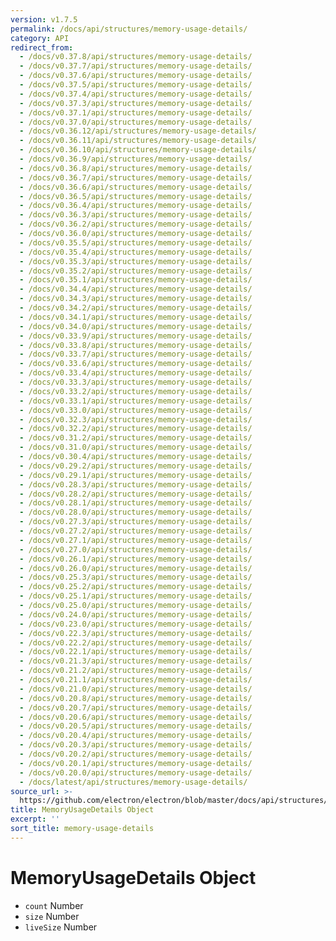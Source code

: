 ```yaml
---
version: v1.7.5
permalink: /docs/api/structures/memory-usage-details/
category: API
redirect_from:
  - /docs/v0.37.8/api/structures/memory-usage-details/
  - /docs/v0.37.7/api/structures/memory-usage-details/
  - /docs/v0.37.6/api/structures/memory-usage-details/
  - /docs/v0.37.5/api/structures/memory-usage-details/
  - /docs/v0.37.4/api/structures/memory-usage-details/
  - /docs/v0.37.3/api/structures/memory-usage-details/
  - /docs/v0.37.1/api/structures/memory-usage-details/
  - /docs/v0.37.0/api/structures/memory-usage-details/
  - /docs/v0.36.12/api/structures/memory-usage-details/
  - /docs/v0.36.11/api/structures/memory-usage-details/
  - /docs/v0.36.10/api/structures/memory-usage-details/
  - /docs/v0.36.9/api/structures/memory-usage-details/
  - /docs/v0.36.8/api/structures/memory-usage-details/
  - /docs/v0.36.7/api/structures/memory-usage-details/
  - /docs/v0.36.6/api/structures/memory-usage-details/
  - /docs/v0.36.5/api/structures/memory-usage-details/
  - /docs/v0.36.4/api/structures/memory-usage-details/
  - /docs/v0.36.3/api/structures/memory-usage-details/
  - /docs/v0.36.2/api/structures/memory-usage-details/
  - /docs/v0.36.0/api/structures/memory-usage-details/
  - /docs/v0.35.5/api/structures/memory-usage-details/
  - /docs/v0.35.4/api/structures/memory-usage-details/
  - /docs/v0.35.3/api/structures/memory-usage-details/
  - /docs/v0.35.2/api/structures/memory-usage-details/
  - /docs/v0.35.1/api/structures/memory-usage-details/
  - /docs/v0.34.4/api/structures/memory-usage-details/
  - /docs/v0.34.3/api/structures/memory-usage-details/
  - /docs/v0.34.2/api/structures/memory-usage-details/
  - /docs/v0.34.1/api/structures/memory-usage-details/
  - /docs/v0.34.0/api/structures/memory-usage-details/
  - /docs/v0.33.9/api/structures/memory-usage-details/
  - /docs/v0.33.8/api/structures/memory-usage-details/
  - /docs/v0.33.7/api/structures/memory-usage-details/
  - /docs/v0.33.6/api/structures/memory-usage-details/
  - /docs/v0.33.4/api/structures/memory-usage-details/
  - /docs/v0.33.3/api/structures/memory-usage-details/
  - /docs/v0.33.2/api/structures/memory-usage-details/
  - /docs/v0.33.1/api/structures/memory-usage-details/
  - /docs/v0.33.0/api/structures/memory-usage-details/
  - /docs/v0.32.3/api/structures/memory-usage-details/
  - /docs/v0.32.2/api/structures/memory-usage-details/
  - /docs/v0.31.2/api/structures/memory-usage-details/
  - /docs/v0.31.0/api/structures/memory-usage-details/
  - /docs/v0.30.4/api/structures/memory-usage-details/
  - /docs/v0.29.2/api/structures/memory-usage-details/
  - /docs/v0.29.1/api/structures/memory-usage-details/
  - /docs/v0.28.3/api/structures/memory-usage-details/
  - /docs/v0.28.2/api/structures/memory-usage-details/
  - /docs/v0.28.1/api/structures/memory-usage-details/
  - /docs/v0.28.0/api/structures/memory-usage-details/
  - /docs/v0.27.3/api/structures/memory-usage-details/
  - /docs/v0.27.2/api/structures/memory-usage-details/
  - /docs/v0.27.1/api/structures/memory-usage-details/
  - /docs/v0.27.0/api/structures/memory-usage-details/
  - /docs/v0.26.1/api/structures/memory-usage-details/
  - /docs/v0.26.0/api/structures/memory-usage-details/
  - /docs/v0.25.3/api/structures/memory-usage-details/
  - /docs/v0.25.2/api/structures/memory-usage-details/
  - /docs/v0.25.1/api/structures/memory-usage-details/
  - /docs/v0.25.0/api/structures/memory-usage-details/
  - /docs/v0.24.0/api/structures/memory-usage-details/
  - /docs/v0.23.0/api/structures/memory-usage-details/
  - /docs/v0.22.3/api/structures/memory-usage-details/
  - /docs/v0.22.2/api/structures/memory-usage-details/
  - /docs/v0.22.1/api/structures/memory-usage-details/
  - /docs/v0.21.3/api/structures/memory-usage-details/
  - /docs/v0.21.2/api/structures/memory-usage-details/
  - /docs/v0.21.1/api/structures/memory-usage-details/
  - /docs/v0.21.0/api/structures/memory-usage-details/
  - /docs/v0.20.8/api/structures/memory-usage-details/
  - /docs/v0.20.7/api/structures/memory-usage-details/
  - /docs/v0.20.6/api/structures/memory-usage-details/
  - /docs/v0.20.5/api/structures/memory-usage-details/
  - /docs/v0.20.4/api/structures/memory-usage-details/
  - /docs/v0.20.3/api/structures/memory-usage-details/
  - /docs/v0.20.2/api/structures/memory-usage-details/
  - /docs/v0.20.1/api/structures/memory-usage-details/
  - /docs/v0.20.0/api/structures/memory-usage-details/
  - /docs/latest/api/structures/memory-usage-details/
source_url: >-
  https://github.com/electron/electron/blob/master/docs/api/structures/memory-usage-details.md
title: MemoryUsageDetails Object
excerpt: ''
sort_title: memory-usage-details
---
```




<!--


                                      ::::
                                    :o+//+o:
                                    +o    oo-
                                    :o+//oo/+o/
                                      -::-   -oo:
                                               /s/
                      -::::::::-                :s/  :::--
                  :+oo+////////+:        -:/+oo/ :s:-///++oo+:
                /o+:                -/+oo+/:-     +o-      -:+o:
               /s:              -:+o+/:           -o+         :s/
              -s/            -/oo/:                /s-         +s-
              -s/         -/oo/-                   -s/         /s-
               oo       :+o/-                       oo         oo
               -s/    :oo/                          /s-       /s-
                :s/ :oo:              -::-          /s-      /s:
                  -+o/               /ssss/         :s:    -+o-
                 :o+--               /ssss/         :s:   :o+-
                :s/  +o:              -::-          /s-   --
               -s/    :+o/-                         /s-
               oo       -+o+-                       oo
              -s/         -/oo/-                   -s/
             -+soo+:         -/oo/:                /s-      /oooo+-
             o+   :s:           -:+o+/:-          -o+      /s:  -oo
             oo:--/s:       ::      -:+oo+/:-     -/-      /s/--:o+
              :+++/-        :s:          -:/+ooo++//////++oo//+o+:
                             /s:                --::::::--
                              /s/              /s-
                               :oo:          :oo:
                                 /oo/-    -/oo/
                                   -/+oooo+/-





                   _______  _______  _______  _______  __
                  |       ||       ||       ||       ||  |
                  |  _____||_     _||   _   ||    _  ||  |
                  | |_____   |   |  |  | |  ||   |_| ||  |
                  |_____  |  |   |  |  |_|  ||    ___||__|
                   _____| |  |   |  |       ||   |     __
                  |_______|  |___|  |_______||___|    |__|


    This file is generated automatically, so it should not be edited.

    To make changes, head over to the electron/electron repository:

    https://github.com/electron/electron/blob/master/docs/api/structures/memory-usage-details.md

    Thanks!

-->
# MemoryUsageDetails Object

*   `count` Number
*   `size` Number
*   `liveSize` Number
